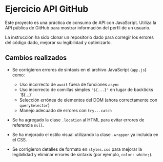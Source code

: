 # Ejercicio API GitHub

Este proyecto es una práctica de consumo de API con JavaScript. Utiliza la API pública de GitHub para mostrar información del perfil de un usuario.

La instrucción ha sido clonar un repositorio dado para corregir los errores del código dado, 
mejorar su legibilidad y optimizarlo.

## Cambios realizados

- Se corrigieron errores de sintaxis en el archivo JavaScript (`app.js`) como:
  - Uso incorrecto de `await` fuera de funciones `async`
  - Uso incorrecto de comillas simples `'${...}'` en lugar de backticks \`${...}\`
  - Selección errónea de elementos del DOM (ahora correctamente con `querySelector`)
  - Manejo adecuado de errores con `try...catch`

- Se ha agregado la clase `.location` al HTML para evitar errores de referencia `null`.

- Se ha mejorado el estilo visual utilizando la clase `.wrapper` ya incluida en el CSS.

- Se corrigieron detalles de formato en `styles.css` para mejorar la legibilidad y eliminar errores de sintaxis (por ejemplo, `color: white;`).


